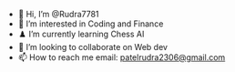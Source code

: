 - 👋 Hi, I’m @Rudra7781
- 👀 I’m interested in Coding and Finance
- ♟️ I’m currently learning Chess AI
- 💞️ I’m looking to collaborate on Web dev
- 📫 How to reach me email: patelrudra2306@gmail.com

<!---
Rudra7781/Rudra7781 is a ✨ special ✨ repository because its `README.md` (this file) appears on your GitHub profile.
You can click the Preview link to take a look at your changes.
--->
